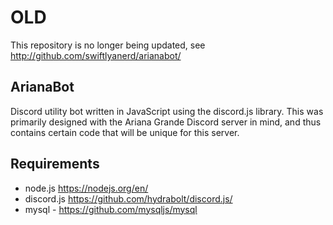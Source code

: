 # OLD
This repository is no longer being updated, see http://github.com/swiftlyanerd/arianabot/

## ArianaBot
Discord utility bot written in JavaScript using the discord.js library. This was primarily designed with the Ariana Grande Discord 
server in mind, and thus contains certain code that will be unique for this server.

## Requirements
* node.js https://nodejs.org/en/
* discord.js https://github.com/hydrabolt/discord.js/
* mysql - https://github.com/mysqljs/mysql

